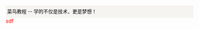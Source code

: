<html>
<head></head>
<script>
    alert('1')
</script>
<style>
a {
    line-height: 24px;
    background-color: #f6f4f0;
    text-decoration: none;
    display: block;
    padding: 4px;
    border-bottom: 1px solid #efefef;
    color: #000;
    font-size: 13px;
}
</style>
<body>
<a href="/">菜鸟教程 -- 学的不仅是技术，更是梦想！</a>
<font color="red">sdf</font>
</body>
</html>